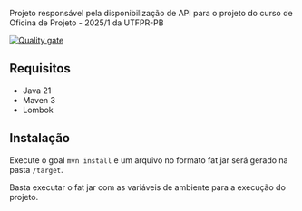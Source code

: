 Projeto responsável pela disponibilização de API para o projeto do curso de Oficina de Projeto - 2025/1 da UTFPR-PB

[![Quality gate](https://sonarcloud.io/api/project_badges/quality_gate?project=Utfprpb-oficina-20251_server)](https://sonarcloud.io/summary/new_code?id=Utfprpb-oficina-20251_server)

## Requisitos

- Java 21
- Maven 3
- Lombok

## Instalação
Execute o goal `mvn install` e um arquivo no formato fat jar será gerado na pasta `/target`. 

Basta executar o fat jar com as variáveis de ambiente para a execução do projeto.
